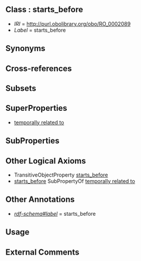 
## Class : starts_before

 * *IRI* = http://purl.obolibrary.org/obo/RO_0002089
 * *Label* = starts_before

## Synonyms


## Cross-references


## Subsets


## SuperProperties

 * [temporally related to](../../RO/22/RO_0002222.md)

## SubProperties


## Other Logical Axioms

 * TransitiveObjectProperty [starts_before](../../RO/89/RO_0002089.md)
 * [starts_before](../../RO/89/RO_0002089.md) SubPropertyOf [temporally related to](../../RO/22/RO_0002222.md)

## Other Annotations

 * *[rdf-schema#label](../../el/rdf-schema#label.md)* = starts_before

## Usage


## External Comments

